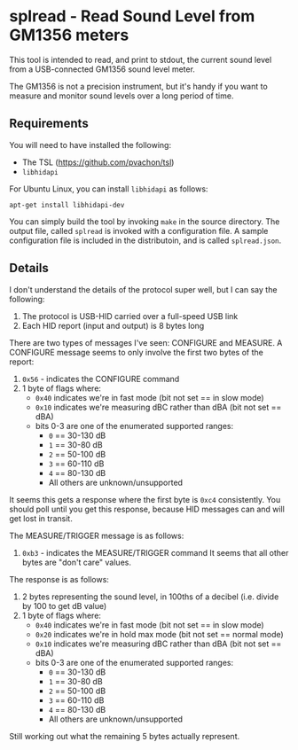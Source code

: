 # splread - Read Sound Level from GM1356 meters

This tool is intended to read, and print to stdout, the current sound level
from a USB-connected GM1356 sound level meter.

The GM1356 is not a precision instrument, but it's handy if you want to measure
and monitor sound levels over a long period of time.

## Requirements

You will need to have installed the following:
 * The TSL (https://github.com/pvachon/tsl)
 * `libhidapi`

For Ubuntu Linux, you can install `libhidapi` as follows:
```
apt-get install libhidapi-dev
```

You can simply build the tool by invoking `make` in the source directory. The
output file, called `splread` is invoked with a configuration file. A sample
configuration file is included in the distributoin, and is called
`splread.json`.

## Details

I don't understand the details of the protocol super well, but I can say the
following:

 1. The protocol is USB-HID carried over a full-speed USB link
 2. Each HID report (input and output) is 8 bytes long

There are two types of messages I've seen: CONFIGURE and MEASURE. A CONFIGURE
message seems to only involve the first two bytes of the report:
 1. `0x56` - indicates the CONFIGURE command
 2. 1 byte of flags where:
    * `0x40` indicates we're in fast mode (bit not set == in slow mode)
    * `0x10` indicates we're measuring dBC rather than dBA (bit not set == dBA)
    * bits 0-3 are one of the enumerated supported ranges:
      * `0` == 30-130 dB
      * `1` == 30-80 dB
      * `2` == 50-100 dB
      * `3` == 60-110 dB
      * `4` == 80-130 dB
      * All others are unknown/unsupported

It seems this gets a response where the first byte is `0xc4` consistently. You
should poll until you get this response, because HID messages can and will get
lost in transit.

The MEASURE/TRIGGER message is as follows:
 1. `0xb3` - indicates the MEASURE/TRIGGER command
It seems that all other bytes are "don't care" values.

The response is as follows:
 1. 2 bytes representing the sound level, in 100ths of a decibel (i.e. divide
    by 100 to get dB value)
 2. 1 byte of flags where:
    * `0x40` indicates we're in fast mode (bit not set == in slow mode)
    * `0x20` indicates we're in hold max mode (bit not set == normal mode)
    * `0x10` indicates we're measuring dBC rather than dBA (bit not set == dBA)
    * bits 0-3 are one of the enumerated supported ranges:
      * `0` == 30-130 dB
      * `1` == 30-80 dB
      * `2` == 50-100 dB
      * `3` == 60-110 dB
      * `4` == 80-130 dB
      * All others are unknown/unsupported

Still working out what the remaining 5 bytes actually represent.

